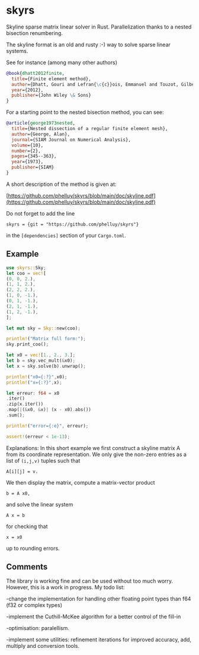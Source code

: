# skyrs
Skyline sparse matrix linear solver in Rust. Parallelization thanks to 
a nested bisection renumbering.

The skyline format is an old and rusty :-) way to solve sparse linear systems.

See for instance (among many other authors)

```bibtex
@book{dhatt2012finite,
  title={Finite element method},
  author={Dhatt, Gouri and Lefran{\c{c}}ois, Emmanuel and Touzot, Gilbert},
  year={2012},
  publisher={John Wiley \& Sons}
}
```

For a starting point to the nested bisection method, you can see:

```bibtex
@article{george1973nested,
  title={Nested dissection of a regular finite element mesh},
  author={George, Alan},
  journal={SIAM Journal on Numerical Analysis},
  volume={10},
  number={2},
  pages={345--363},
  year={1973},
  publisher={SIAM}
}
```

A short description of the method is given at:

[https://github.com/phelluy/skyrs/blob/main/doc/skyline.pdf](https://github.com/phelluy/skyrs/blob/main/doc/skyline.pdf)

Do not forget to add the line
```
skyrs = {git = "https://github.com/phelluy/skyrs"}
```
in the `[dependencies]` section of your `Cargo.toml`.

## Example

 ```rust
 use skyrs::Sky;
 let coo = vec![
 (0, 0, 2.),
 (1, 1, 2.),
 (2, 2, 2.),
 (1, 0, -1.),
 (0, 1, -1.),
 (2, 1, -1.),
 (1, 2, -1.),
 ];
 
 let mut sky = Sky::new(coo);
 
 println!("Matrix full form:");
 sky.print_coo();
 
 let x0 = vec![1., 2., 3.];
 let b = sky.vec_mult(&x0);
 let x = sky.solve(b).unwrap();
 
 println!("x0={:?}",x0);
 println!("x={:?}",x);
 
 let erreur: f64 = x0
 .iter()
 .zip(x.iter())
 .map(|(&x0, &x)| (x - x0).abs())
 .sum();
 
 println!("error={:e}", erreur);
 
 assert!(erreur < 1e-13);
 ```

Explanations: In this short example we first construct a skyline matrix A from its coordinate representation. We only give the non-zero entries as a list of `(i,j,v)` tuples such that
```
A[i][j] = v.
```  
We then display the matrix, compute a matrix-vector product
```
b = A x0,
```
and solve the linear system
```
A x = b
```
for checking that
```
x = x0
```
up to rounding errors.

## Comments

The library is working fine and can be used without too much worry.
However, this is a work in progress.
My todo list:

-change the implementation for handling other floating point types than f64 (f32 or complex types)

-implement the Cuthill-McKee algorithm for a better control of the fill-in

-optimisation: paralellism.

-implement some utilities: refinement iterations for improved accuracy, add, multiply and conversion tools. 
